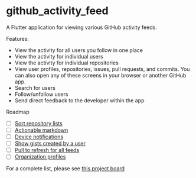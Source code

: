 # github_activity_feed

A Flutter application for viewing various GitHub activity feeds. 

Features:
- View the activity for all users you follow in one place
- View the activity for individual users
- View the activity for individual repositories
- View user profiles, repositories, issues, pull requests, and commits. You can also open any of these screens
in your browser or another GitHub app.
- Search for users
- Follow/unfollow users
- Send direct feedback to the developer within the app

Roadmap 
- [ ] [Sort repository lists](https://github.com/GroovinChip/GitHub-Activity-Feed/issues/51)
- [ ] [Actionable markdown](https://github.com/GroovinChip/GitHub-Activity-Feed/issues/48)
- [ ] [Device notifications](https://github.com/GroovinChip/GitHub-Activity-Feed/issues/40)
- [ ] [Show gists created by a user](https://github.com/GroovinChip/GitHub-Activity-Feed/issues/38)
- [ ] [Pull to refresh for all feeds](https://github.com/GroovinChip/GitHub-Activity-Feed/issues/21)
- [ ] [Organization profiles](https://github.com/GroovinChip/GitHub-Activity-Feed/issues/6)

For a complete list, please see [this project board](https://github.com/GroovinChip/GitHub-Activity-Feed/projects/2)
